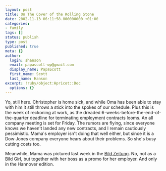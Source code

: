 ```yaml
---
layout: post
title: On The Cover of the Rolling Stone
date: 2002-11-13 06:11:58.000000000 +01:00
categories:
- family
tags: []
status: publish
type: post
published: true
meta: {}
author:
  login: shanson
  email: papascott-wp@gmail.com
  display_name: PapaScott
  first_name: Scott
  last_name: Hanson
excerpt: !ruby/object:Hpricot::Doc
  options: {}
---
```

<p>Yo, still here. Christopher is home sick, and while Oma has been able to stay with him it still throws a stick into the spokes of our schedule. Plus this is the week of reckoning at work, as the dreaded 6-weeks-before-the-end-of-the-quarter deadline for terminating employment contracts looms. An all company meeting is set for Friday. The rumors are flying, since everyone knows we haven't landed any new contracts, and I remain cautiously pessimistic. Mama's employer isn't doing that well either, but since it is a Dow Jones company everyone hears about their problems. So she's busy cutting costs too.</p>
<p>Meanwhile, Mama was pictured last week in the <a href="http://www.bild.de">Bild Zeitung</a>. No, not as a Bild Girl, but together with her boss as a promo for her employer. And only in the Hannover edition.</p>
